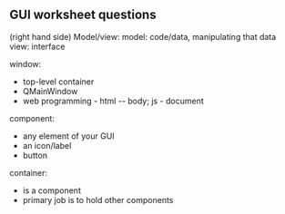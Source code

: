 GUI worksheet questions
------------------
(right hand side)
Model/view:
model: code/data, manipulating that data
view: interface

window:
- top-level container
- QMainWindow
- web programming - html -- body; js - document


component:
- any element of your GUI
- an icon/label
- button

container:
- is a component
- primary job is to hold other components





